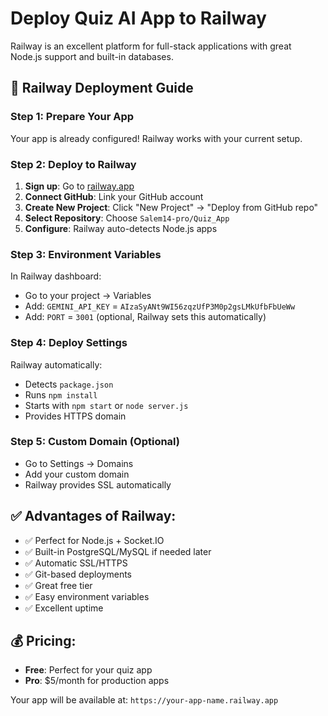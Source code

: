 # Deploy Quiz AI App to Railway

Railway is an excellent platform for full-stack applications with great Node.js support and built-in databases.

## 🚄 Railway Deployment Guide

### Step 1: Prepare Your App
Your app is already configured! Railway works with your current setup.

### Step 2: Deploy to Railway
1. **Sign up**: Go to [railway.app](https://railway.app)
2. **Connect GitHub**: Link your GitHub account
3. **Create New Project**: Click "New Project" → "Deploy from GitHub repo"
4. **Select Repository**: Choose `Salem14-pro/Quiz_App`
5. **Configure**: Railway auto-detects Node.js apps

### Step 3: Environment Variables
In Railway dashboard:
- Go to your project → Variables
- Add: `GEMINI_API_KEY` = `AIzaSyANt9WI56zqzUfP3M0p2gsLMkUfbFbUeWw`
- Add: `PORT` = `3001` (optional, Railway sets this automatically)

### Step 4: Deploy Settings
Railway automatically:
- Detects `package.json`
- Runs `npm install`
- Starts with `npm start` or `node server.js`
- Provides HTTPS domain

### Step 5: Custom Domain (Optional)
- Go to Settings → Domains
- Add your custom domain
- Railway provides SSL automatically

## ✅ Advantages of Railway:
- ✅ Perfect for Node.js + Socket.IO
- ✅ Built-in PostgreSQL/MySQL if needed later
- ✅ Automatic SSL/HTTPS
- ✅ Git-based deployments
- ✅ Great free tier
- ✅ Easy environment variables
- ✅ Excellent uptime

## 💰 Pricing:
- **Free**: Perfect for your quiz app
- **Pro**: $5/month for production apps

Your app will be available at: `https://your-app-name.railway.app`
